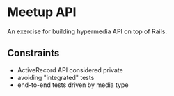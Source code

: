 # Meetup API

An exercise for building hypermedia API on top of Rails.

## Constraints

- ActiveRecord API considered private
- avoiding "integrated" tests
- end-to-end tests driven by media type
